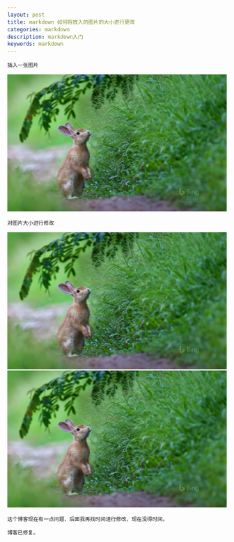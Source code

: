 ```yaml
---
layout: post
title: markdown 如何将放入的图片的大小进行更改
categories: markdown
description: markdown入门
keywords: markdown
---
```


```
插入一张图片
```

![](/images/posts/BingWallpaper-2019-04-21.png)

```
对图片大小进行修改
```

![](/images/posts/BingWallpaper-2019-04-21.png)![](/images/posts/BingWallpaper-2019-04-21.png)



```
这个博客现在有一点问题，后面我再找时间进行修改，现在没得时间。
```

```
博客已修复。
```

